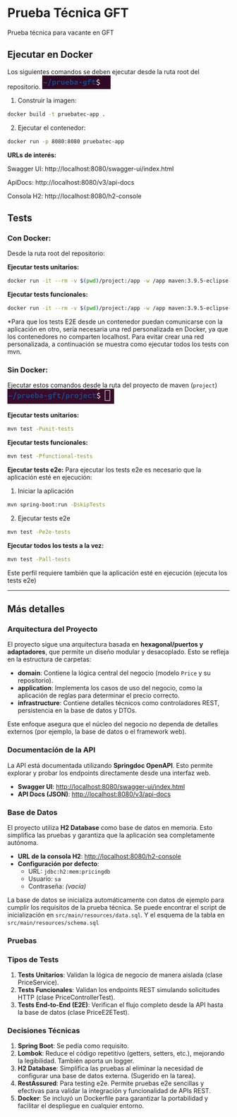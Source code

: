 # Prueba Técnica GFT
Prueba técnica para vacante en GFT

## **Ejecutar en Docker**

Los siguientes comandos se deben ejecutar desde la ruta root del repositorio.
![root path](root_path.png "root path")


1. Construir la imagen:
```bash
docker build -t pruebatec-app .
```

2. Ejecutar el contenedor:
```bash
docker run -p 8080:8080 pruebatec-app
```

**URLs de interés:**

Swagger UI: http://localhost:8080/swagger-ui/index.html

ApiDocs: http://localhost:8080/v3/api-docs

Consola H2: http://localhost:8080/h2-console

## Tests

### Con Docker:

Desde la ruta root del repositorio:

**Ejecutar tests unitarios:**
```bash
docker run -it --rm -v $(pwd)/project:/app -w /app maven:3.9.5-eclipse-temurin-21 mvn test -Punit-tests
```

**Ejecutar tests funcionales:**
```bash
docker run -it --rm -v $(pwd)/project:/app -w /app maven:3.9.5-eclipse-temurin-21 mvn test -Pfunctional-tests
```

*Para que los tests E2E desde un contenedor puedan comunicarse con la aplicación en otro, sería necesaria una red personalizada en Docker, ya que los contenedores no comparten localhost.
Para evitar crear una red personalizada, a continuación se muestra como ejecutar todos los tests con mvn.

### Sin Docker:

Ejecutar estos comandos desde la ruta del proyecto de maven (`project`)
![project path](project_path.png "project path")

**Ejecutar tests unitarios:**

```bash
mvn test -Punit-tests
```

**Ejecutar tests funcionales:**

```bash
mvn test -Pfunctional-tests
```

**Ejecutar tests e2e:**
Para ejecutar los tests e2e es necesario que la aplicación esté en ejecución:

1. Iniciar la aplicación
```bash
mvn spring-boot:run -DskipTests
```
2. Ejecutar tests e2e
```bash
mvn test -Pe2e-tests
```

**Ejecutar todos los tests a la vez:**
```bash
mvn test -Pall-tests
```
Este perfil requiere también que la aplicación esté en ejecución (ejecuta los tests e2e)

---

## Más detalles

### Arquitectura del Proyecto

El proyecto sigue una arquitectura basada en **hexagonal/puertos y adaptadores**, que permite un diseño modular y desacoplado. Esto se refleja en la estructura de carpetas:

- **domain**: Contiene la lógica central del negocio (modelo `Price` y su repositorio).
- **application**: Implementa los casos de uso del negocio, como la aplicación de reglas para determinar el precio correcto.
- **infrastructure**: Contiene detalles técnicos como controladores REST, persistencia en la base de datos y DTOs.

Este enfoque asegura que el núcleo del negocio no dependa de detalles externos (por ejemplo, la base de datos o el framework web).

### Documentación de la API

La API está documentada utilizando **Springdoc OpenAPI**. Esto permite explorar y probar los endpoints directamente desde una interfaz web.

- **Swagger UI**: [http://localhost:8080/swagger-ui/index.html](http://localhost:8080/swagger-ui/index.html)
- **API Docs (JSON)**: [http://localhost:8080/v3/api-docs](http://localhost:8080/v3/api-docs)

### Base de Datos

El proyecto utiliza **H2 Database** como base de datos en memoria. Esto simplifica las pruebas y garantiza que la aplicación sea completamente autónoma.

- **URL de la consola H2**: [http://localhost:8080/h2-console](http://localhost:8080/h2-console)
- **Configuración por defecto**:
  - URL: `jdbc:h2:mem:pricingdb`
  - Usuario: `sa`
  - Contraseña: *(vacía)*

La base de datos se inicializa automáticamente con datos de ejemplo para cumplir los requisitos de la prueba técnica. Se puede encontrar el script de inicialización en `src/main/resources/data.sql`.
Y el esquema de la tabla en `src/main/resources/schema.sql`

### Pruebas

### **Tipos de Tests**
1. **Tests Unitarios**: Validan la lógica de negocio de manera aislada (clase PriceService).
2. **Tests Funcionales**: Validan los endpoints REST simulando solicitudes HTTP (clase PriceControllerTest).
3. **Tests End-to-End (E2E)**: Verifican el flujo completo desde la API hasta la base de datos (clase PriceE2ETest).

### Decisiones Técnicas

1. **Spring Boot**: Se pedía como requisito.
2. **Lombok**: Reduce el código repetitivo (getters, setters, etc.), mejorando la legibilidad. También aporta un logger.
3. **H2 Database**: Simplifica las pruebas al eliminar la necesidad de configurar una base de datos externa. (Sugerido en la tarea).
4. **RestAssured**: Para testing e2e. Permite pruebas e2e sencillas y efectivas para validar la integración y funcionalidad de APIs REST.
5. **Docker**: Se incluyó un Dockerfile para garantizar la portabilidad y facilitar el despliegue en cualquier entorno.